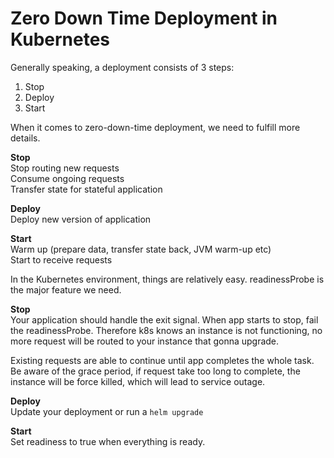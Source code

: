 # Zero Down Time Deployment in Kubernetes

Generally speaking, a deployment consists of 3 steps:  
1. Stop  
2. Deploy  
3. Start  
  
When it comes to zero-down-time deployment, we need to fulfill more details.

**Stop**  
Stop routing new requests  
Consume ongoing requests  
Transfer state for stateful application  
  
**Deploy**  
Deploy new version of application  
  
**Start**  
Warm up \(prepare data, transfer state back, JVM warm-up etc\)  
Start to receive requests

In the Kubernetes environment, things are relatively easy. readinessProbe is the major feature we need.  
  
**Stop**  
Your application should handle the exit signal. When app starts to stop, fail the readinessProbe. Therefore k8s knows an instance is not functioning, no more request will be routed to your instance that gonna upgrade.  
  
Existing requests are able to continue until app completes the whole task.  Be aware of the grace period, if request take too long to complete, the instance will be force killed, which will lead to service outage.  
  
**Deploy**  
Update your deployment or run a `helm upgrade`  
  
**Start**  
Set readiness to true when everything is ready.



